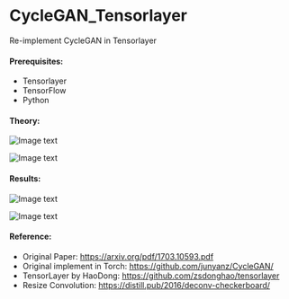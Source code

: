 # CycleGAN_Tensorlayer
Re-implement CycleGAN in Tensorlayer



#### Prerequisites:

* Tensorlayer
* TensorFlow
* Python


#### Theory:

![Image text](https://github.com/luoxier/CycleGAN_Tensorlayer/blob/master/figures/generator.png "generator")  

![Image text](https://github.com/luoxier/CycleGAN_Tensorlayer/blob/master/figures/discriminator.png "discriminator")  

#### Results:

![Image text](https://github.com/luoxier/CycleGAN_Tensorlayer/blob/master/figures/result.png)  

![Image text](https://github.com/luoxier/CycleGAN_Tensorlayer/blob/master/figures/result2.png)  


#### Reference:

* Original Paper: https://arxiv.org/pdf/1703.10593.pdf
* Original implement in Torch: https://github.com/junyanz/CycleGAN/
* TensorLayer by HaoDong: https://github.com/zsdonghao/tensorlayer
* Resize Convolution: https://distill.pub/2016/deconv-checkerboard/

